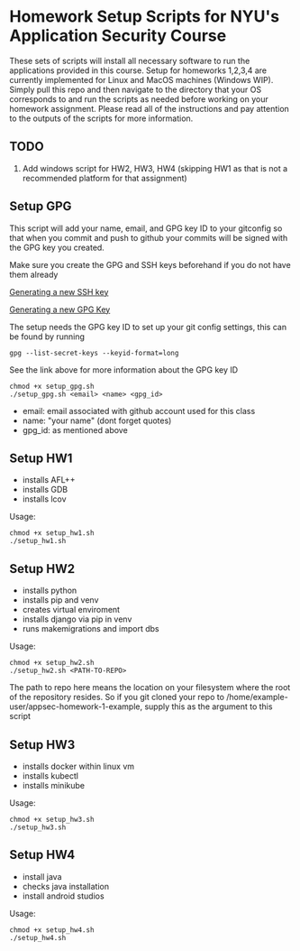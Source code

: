 # Homework Setup Scripts for NYU's Application Security Course
These sets of scripts will install all necessary software to run the applications provided in this course. Setup for homeworks 1,2,3,4 are currently implemented for Linux and MacOS machines (Windows WIP). Simply pull this repo and then navigate to the directory that your OS corresponds to and run the scripts as needed before working on your homework assignment. Please read all of the instructions and pay attention to the outputs of the scripts for more information.

## TODO
1. Add windows script for HW2, HW3, HW4 (skipping HW1 as that is not a recommended platform for that assignment)


## Setup GPG

This script will add your name, email, and GPG key ID to your gitconfig so that when you commit and push to github your commits will be signed with the GPG key you created. 

Make sure you create the GPG and SSH keys beforehand if you do not have them already 

[Generating a new SSH key](https://docs.github.com/en/authentication/connecting-to-github-with-ssh/generating-a-new-ssh-key-and-adding-it-to-the-ssh-agent)

[Generating a new GPG Key](https://docs.github.com/en/authentication/managing-commit-signature-verification/generating-a-new-gpg-key)

The setup needs the GPG key ID to set up your git config settings, this can be found by running 

`gpg --list-secret-keys --keyid-format=long`
 
 See the link above for more information about the GPG key ID

```
chmod +x setup_gpg.sh
./setup_gpg.sh <email> <name> <gpg_id>
```
- email: email associated with github account used for this class
- name: "your name" (dont forget quotes)
- gpg_id: as mentioned above

## Setup HW1

- installs AFL++ 
- installs GDB 
- installs lcov

Usage: 
```
chmod +x setup_hw1.sh
./setup_hw1.sh
```

## Setup HW2

- installs python
- installs pip and venv
- creates virtual enviroment
- installs django via pip in venv
- runs makemigrations and import dbs 

Usage: 
```
chmod +x setup_hw2.sh
./setup_hw2.sh <PATH-TO-REPO>
```
The path to repo here means the location on your filesystem where the root of the repository resides. So if you git cloned your repo to /home/example-user/appsec-homework-1-example, supply this as the argument to this script

## Setup HW3

- installs docker within linux vm  
- installs kubectl 
- installs minikube

Usage: 
```
chmod +x setup_hw3.sh
./setup_hw3.sh
```

## Setup HW4

- install java
- checks java installation
- install android studios

Usage: 
```
chmod +x setup_hw4.sh
./setup_hw4.sh
```

